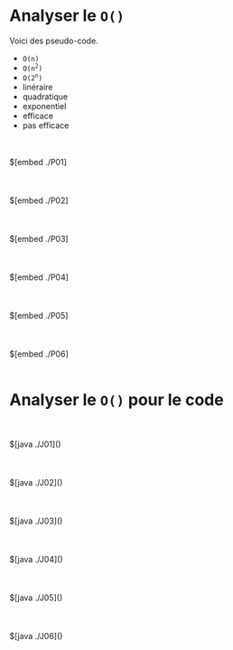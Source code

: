 <style>
pre > code {
    -webkit-touch-callout: text;
    -webkit-user-select: text;
    -khtml-user-select: text;
    -moz-user-select: text;
    -ms-user-select: text;
    user-select: text;
}
.pseudo {
    -webkit-touch-callout: text;
    -webkit-user-select: text;
    -khtml-user-select: text;
    -moz-user-select: text;
    -ms-user-select: text;
    user-select: text;
}
</style>


# Analyser le `O()`

Voici des pseudo-code.

* `O(n)`
* <code>O(n<sup>2</sup>)</code>
* <code>O(2<sup>n</sup>)</code>
* linéraire
* quadratique
* exponentiel
* efficace
* pas efficace

<br>
<br>
<span class="pseudo">
$[embed ./P01]
</span>
<br>
<br>

<br>
<br>
<span class="pseudo">
$[embed ./P02]
</span>
<br>
<br>

<br>
<br>
<span class="pseudo">
$[embed ./P03]
</span>
<br>
<br>


<br>
<br>
<span class="pseudo">
$[embed ./P04]
</span>
<br>
<br>

<br>
<br>
<span class="pseudo">
$[embed ./P05]
</span>
<br>
<br>

<br>
<br>
<span class="pseudo">
$[embed ./P06]
</span>
<br>
<br>

# Analyser le `O()` pour le code

<br>
<br>
$[java ./J01]()
<br>
<br>

<br>
<br>
$[java ./J02]()
<br>
<br>

<br>
<br>
$[java ./J03]()
<br>
<br>

<br>
<br>
$[java ./J04]()
<br>
<br>

<br>
<br>
$[java ./J05]()
<br>
<br>

<br>
<br>
$[java ./J06]()
<br>
<br>





